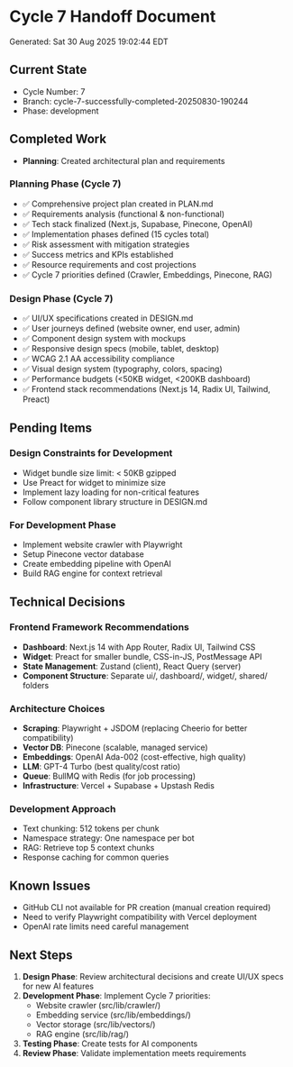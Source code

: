 # Cycle 7 Handoff Document

Generated: Sat 30 Aug 2025 19:02:44 EDT

## Current State
- Cycle Number: 7
- Branch: cycle-7-successfully-completed-20250830-190244
- Phase: development

## Completed Work
<!-- Updated by each agent as they complete their phase -->
- **Planning**: Created architectural plan and requirements
### Planning Phase (Cycle 7)
- ✅ Comprehensive project plan created in PLAN.md
- ✅ Requirements analysis (functional & non-functional)
- ✅ Tech stack finalized (Next.js, Supabase, Pinecone, OpenAI)
- ✅ Implementation phases defined (15 cycles total)
- ✅ Risk assessment with mitigation strategies
- ✅ Success metrics and KPIs established
- ✅ Resource requirements and cost projections
- ✅ Cycle 7 priorities defined (Crawler, Embeddings, Pinecone, RAG)

### Design Phase (Cycle 7)
- ✅ UI/UX specifications created in DESIGN.md
- ✅ User journeys defined (website owner, end user, admin)
- ✅ Component design system with mockups
- ✅ Responsive design specs (mobile, tablet, desktop)
- ✅ WCAG 2.1 AA accessibility compliance
- ✅ Visual design system (typography, colors, spacing)
- ✅ Performance budgets (<50KB widget, <200KB dashboard)
- ✅ Frontend stack recommendations (Next.js 14, Radix UI, Tailwind, Preact)

## Pending Items
<!-- Items that need attention in the next phase or cycle -->
### Design Constraints for Development
- Widget bundle size limit: < 50KB gzipped
- Use Preact for widget to minimize size
- Implement lazy loading for non-critical features
- Follow component library structure in DESIGN.md

### For Development Phase  
- Implement website crawler with Playwright
- Setup Pinecone vector database
- Create embedding pipeline with OpenAI
- Build RAG engine for context retrieval

## Technical Decisions
<!-- Important technical decisions made during this cycle -->
### Frontend Framework Recommendations
- **Dashboard**: Next.js 14 with App Router, Radix UI, Tailwind CSS
- **Widget**: Preact for smaller bundle, CSS-in-JS, PostMessage API
- **State Management**: Zustand (client), React Query (server)
- **Component Structure**: Separate ui/, dashboard/, widget/, shared/ folders

### Architecture Choices
- **Scraping**: Playwright + JSDOM (replacing Cheerio for better compatibility)
- **Vector DB**: Pinecone (scalable, managed service)
- **Embeddings**: OpenAI Ada-002 (cost-effective, high quality)
- **LLM**: GPT-4 Turbo (best quality/cost ratio)
- **Queue**: BullMQ with Redis (for job processing)
- **Infrastructure**: Vercel + Supabase + Upstash Redis

### Development Approach
- Text chunking: 512 tokens per chunk
- Namespace strategy: One namespace per bot
- RAG: Retrieve top 5 context chunks
- Response caching for common queries

## Known Issues
<!-- Issues discovered but not yet resolved -->
- GitHub CLI not available for PR creation (manual creation required)
- Need to verify Playwright compatibility with Vercel deployment
- OpenAI rate limits need careful management

## Next Steps
<!-- Clear action items for the next agent/cycle -->
1. **Design Phase**: Review architectural decisions and create UI/UX specs for new AI features
2. **Development Phase**: Implement Cycle 7 priorities:
   - Website crawler (src/lib/crawler/)
   - Embedding service (src/lib/embeddings/)
   - Vector storage (src/lib/vectors/)
   - RAG engine (src/lib/rag/)
3. **Testing Phase**: Create tests for AI components
4. **Review Phase**: Validate implementation meets requirements

